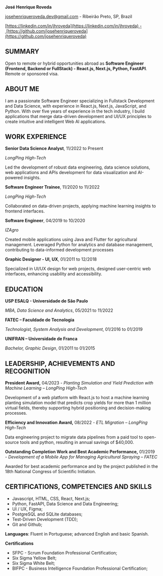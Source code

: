 **José Henrique Roveda**

[josehenriqueroveda.dev@gmail.com](mailto:josehenriqueroveda.dev@gmail.com) - Ribeirão Preto, SP, Brazil

[https://linkedin.com/in/jhroveda](https://linkedin.com/in/jhroveda) - [https://github.com/josehenriqueroveda](https://github.com/josehenriqueroveda)

## SUMMARY

Open to remote or hybrid opportunities abroad as **Software Engineer (Frontend, Backend or FullStack) - React.js, Next.js, Python, FastAPI**. Remote or sponsored visa.

## ABOUT ME

I am a passionate Software Engineer specializing in Fullstack Development and Data Science, with experience in React.js, Next.js, JavaScript, and Python. With over five years of experience in the tech industry, I build applications that merge data-driven development and UI/UX principles to create intuitive and intelligent Web AI applications.

## WORK EXPERIENCE

**Senior Data Science Analyst**, 11/2022 to Present

_LongPing High-Tech_

Led the development of robust data engineering, data science solutions, web applications and APIs development for data visualization and AI-powered insights. 

**Software Engineer Trainee**, 11/2020 to 11/2022

_LongPing High-Tech_

Collaborated on data-driven projects, applying machine learning insights to frontend interfaces. 

**Software Engineer**, 04/2019 to 10/2020

_IZAgro_

Created mobile applications using Java and Flutter for agricultural management. Leveraged Python for analytics and database management, contributing to data-informed development processes

**Graphic Designer - UI, UX**, 01/2011 to 12/2018

Specialized in UI/UX design for web projects, designed user-centric web interfaces, enhancing usability and accessibility.

## EDUCATION

**USP ESALQ - Universidade de São Paulo**

_MBA, Data Science and Analytics_, 05/2021 to 11/2022

**FATEC – Faculdade de Tecnologia**

_Technologist, System Analysis and Development_, 01/2016 to 01/2019

**UNIFRAN – Universidade de Franca**

_Bachelor, Graphic Design_, 01/2011 to 01/2015

## LEADERSHIP, ACHIEVEMENTS AND RECOGNITION

**President Award,** 04/2023 - _Planting Simulation and Yield Prediction with Machine Learning – LongPing High-Tech_

Development of a web platform with React.js to host a machine learning planting simulation model that predicts crop yields for more than 1 million virtual fields, thereby supporting hybrid positioning and decision-making processes.

**Efficiency and Innovation Award,** 08/2022 - _ETL Migration – LongPing High-Tech_

Data engineering project to migrate data pipelines from a paid tool to open-source tools and python, resulting in annual savings of $40,000.

**Outstanding Completion Work and Best Academic Performance,** 01/2019 - _Development of a Mobile App for Managing Agricultural Spraying – FATEC_

Awarded for best academic performance and by the project published in the 18th National Congress of Scientific Initiation.

## CERTIFICATIONS, COMPETENCIES AND SKILLS 

*   Javascript, HTML, CSS, React, Next.js;
*   Python, FastAPI, Data Science and Data Engineering;
*   UI / UX, Figma;
*   PostgreSQL and SQLite databases;
*   Test-Driven Development (TDD);
*   Git and Github;

**Languages**: Fluent in Portuguese; advanced English and basic Spanish.

**Certifications**

*   SFPC - Scrum Foundation Professional Certification;
*   Six Sigma Yellow Belt;
*   Six Sigma White Belt;
*   BIFPC - Business Intelligence Foundation Professional Certification;
